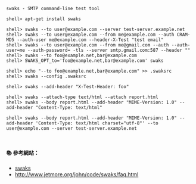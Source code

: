 `swaks - SMTP command-line test tool`

```console
shell> apt-get install swaks
```

```console
shell> swaks --to user@example.com --server test-server.example.net
shell> swaks --to user@example.com --from me@example.com --auth CRAM-MD5 --auth-user me@example.com --header-X-Test "test email"
shell> swaks --to user@example.com --from me@gmail.com --auth --auth-user=me --auth-password= -tls --server smtp.gmail.com:587 --header ""
shell> swaks --to foo@example.net,bar@example.com
shell> SWAKS_OPT_to='foo@example.net,bar@example.com' swaks

shell> echo "--to foo@example.net,bar@example.com" >> .swaksrc
shell> swaks --config .swaksrc

shell> swaks --add-header "X-Test-Header: foo"
```

```console
shell> swaks --attach-type text/html --attach report.html
shell> swaks --body report.html --add-header "MIME-Version: 1.0" --add-header "Content-Type: text/html"
```

```console
shell> swaks --body report.html --add-header "MIME-Version: 1.0" --add-header 'Content-Type: text/html charset="utf-8"' --to user@example.com --server test-server.example.net



```

#### :books: 參考網站：
- [swaks](http://www.jetmore.org/john/code/swaks/)
- http://www.jetmore.org/john/code/swaks/faq.html